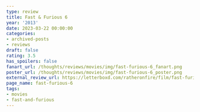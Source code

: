 ```yaml
---
type: review
title: Fast & Furious 6
year: '2013'
date: 2023-03-22 00:00:00
categories:
- archived-posts
- reviews
draft: false
rating: 3.5
has_spoilers: false
fanart_url: /thoughts/reviews/movies/img/fast-furious-6_fanart.png
poster_url: /thoughts/reviews/movies/img/fast-furious-6_poster.png
external_review_url: https://letterboxd.com/ratheronfire/film/fast-furious-6/
page_name: fast-furious-6
tags:
- movies
- fast-and-furious
---
```


